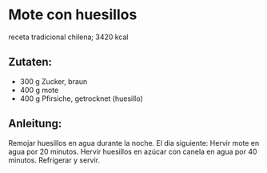 Mote con huesillos
===
receta tradicional chilena; 3420 kcal

Zutaten:
---
- 300 g Zucker, braun
- 400 g mote
- 400 g Pfirsiche, getrocknet (huesillo)

Anleitung:
---
Remojar huesillos en agua durante la noche.
El dia siguiente:
Hervir mote en agua por 20 minutos.
Hervir  huesillos en azúcar con canela en agua por 40 minutos.
Refrigerar y servir.